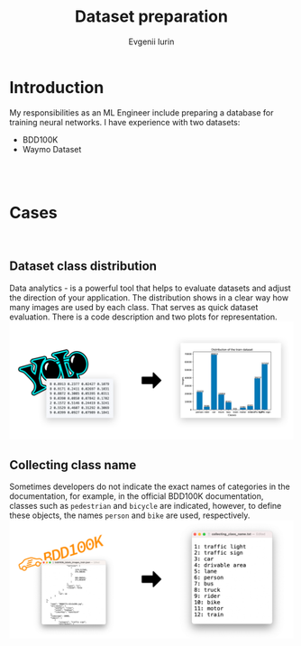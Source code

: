 <div align="center">
<h1>Dataset preparation</h1>
Evgenii Iurin
</div>

<br/>

# Introduction

My responsibilities as an ML Engineer include preparing a database for training neural networks. I have experience with two datasets:
- BDD100K
- Waymo Dataset

<br/>
<br/>


# Cases
<br/>

## Dataset class distribution
Data analytics - is a powerful tool that helps to evaluate datasets and adjust the direction of your application. The distribution shows in a clear way how many images are used by each class. That serves as quick dataset evaluation. There is a code description and two plots for representation.
<img src="Class-distribution/img/banner_distribution_YOLO.jpg" alt="Banner"/>

## Collecting class name
Sometimes developers do not indicate the exact names of categories in the documentation, for example, in the official BDD100K documentation, classes such as ```pedestrian``` and ```bicycle``` are indicated, however, to define these objects, the names ```person``` and ```bike``` are used, respectively.
<img src="Collecting-class-name/img/class_collecting.jpg" alt="Banner"/>
